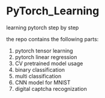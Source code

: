 # PyTorch_Learning

learning pytorch step by step

the repo contains the following parts:

1. pytorch tensor learning
2. pytorch linear regression
3. CV pretrained model usage
4. binary classification
5. multi classification
6. CNN model for MNIST
7. digital captcha recognization